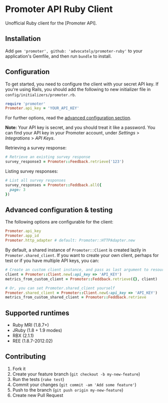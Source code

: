 # Promoter API Ruby Client

Unofficial Ruby client for the [Promoter API].

## Installation

Add `gem 'promoter', github: 'advocately/promoter-ruby'` to your application's Gemfile, and then run `bundle` to install.

## Configuration

To get started, you need to configure the client with your secret API key. If you're using Rails, you should add the following to new initializer file in `config/initializers/promoter.rb`.

```ruby
require 'promoter'
Promoter.api_key = 'YOUR_API_KEY'
```

For further options, read the [advanced configuration section](#advanced-configuration).

**Note:** Your API key is secret, and you should treat it like a password. You can find your API key in your Promoter account, under *Settings* > *Integrations* > *API Keys*.


Retrieving a survey response:

```ruby
# Retrieve an existing survey response
survey_response3 = Promoter::Feedback.retrieve('123')
```

Listing survey responses:

```ruby
# List all survey responses
survey_responses = Promoter::Feddback.all({
  page: 3
})
```

## <a name="advanced-configuration"></a> Advanced configuration & testing

The following options are configurable for the client:

```ruby
Promoter.api_key
Promoter.app_id
Promoter.http_adapter # default: Promoter::HTTPAdapter.new
```

By default, a shared instance of `Promoter::Client` is created lazily in `Promoter.shared_client`. If you want to create your own client, perhaps for test or if you have multiple API keys, you can:

```ruby
# Create an custom client instance, and pass as last argument to resource actions
client = Promoter::Client.new(:api_key => 'API_KEY')
metrics_from_custom_client = Promoter::Feddback.retrieve({}, client)

# Or, you can set Promoter.shared_client yourself
Promoter.shared_client = Promoter::Client.new(:api_key => 'API_KEY')
metrics_from_custom_shared_client = Promoter::Feddback.retrieve
```

## Supported runtimes

- Ruby MRI (1.8.7+)
- JRuby (1.8 + 1.9 modes)
- RBX (2.1.1)
- REE (1.8.7-2012.02)

## Contributing

1. Fork it
2. Create your feature branch (`git checkout -b my-new-feature`)
3. Run the tests (`rake test`)
4. Commit your changes (`git commit -am 'Add some feature'`)
5. Push to the branch (`git push origin my-new-feature`)
6. Create new Pull Request
